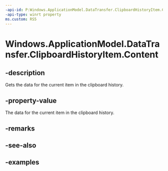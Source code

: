 ```yaml
---
-api-id: P:Windows.ApplicationModel.DataTransfer.ClipboardHistoryItem.Content
-api-type: winrt property
ms.custom: RS5
---
```


<!-- Property syntax.
public DataPackageView Content { get; }
-->

# Windows.ApplicationModel.DataTransfer.ClipboardHistoryItem.Content

## -description
Gets the data for the current item in the clipboard history.

## -property-value
The data for the current item in the clipboard history.

## -remarks

## -see-also

## -examples
